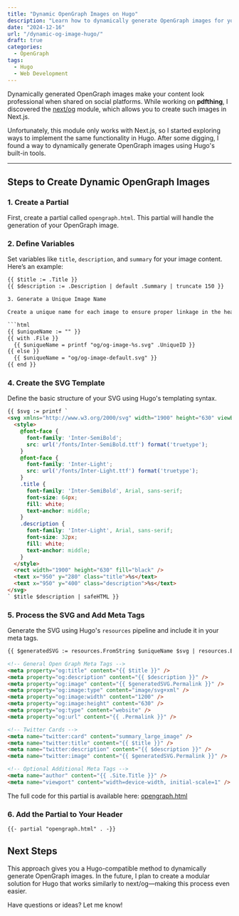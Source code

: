 ```yaml
---
title: "Dynamic OpenGraph Images on Hugo"
description: "Learn how to dynamically generate OpenGraph images for your Hugo site."
date: "2024-12-16"
url: "/dynamic-og-image-hugo/"
draft: true 
categories:
  - OpenGraph
tags:
  - Hugo
  - Web Development
---
```


Dynamically generated OpenGraph images make your content look professional when shared on social platforms. While working on **pdfthing**, I discovered the [next/og](https://nextjs.org/docs/app/api-reference/file-conventions/metadata/opengraph-image) module, which allows you to create such images in Next.js.  

Unfortunately, this module only works with Next.js, so I started exploring ways to implement the same functionality in Hugo. After some digging, I found a way to dynamically generate OpenGraph images using Hugo's built-in tools.

---

## Steps to Create Dynamic OpenGraph Images

### 1. Create a Partial

First, create a partial called `opengraph.html`. This partial will handle the generation of your OpenGraph image.

### 2. Define Variables

Set variables like `title`, `description`, and `summary` for your image content. Here’s an example:

```html
{{ $title := .Title }}
{{ $description := .Description | default .Summary | truncate 150 }}

3. Generate a Unique Image Name

Create a unique name for each image to ensure proper linkage in the header.

```html
{{ $uniqueName := "" }}
{{ with .File }}
  {{ $uniqueName = printf "og/og-image-%s.svg" .UniqueID }}
{{ else }}
  {{ $uniqueName = "og/og-image-default.svg" }}
{{ end }}
```

### 4. Create the SVG Template

Define the basic structure of your SVG using Hugo's templating syntax.

```html
{{ $svg := printf `
<svg xmlns="http://www.w3.org/2000/svg" width="1900" height="630" viewBox="0 0 1900 630">
  <style>
    @font-face {
      font-family: 'Inter-SemiBold';
      src: url('/fonts/Inter-SemiBold.ttf') format('truetype');
    }
    @font-face {
      font-family: 'Inter-Light';
      src: url('/fonts/Inter-Light.ttf') format('truetype');
    }
    .title {
      font-family: 'Inter-SemiBold', Arial, sans-serif;
      font-size: 64px;
      fill: white;
      text-anchor: middle;
    }
    .description {
      font-family: 'Inter-Light', Arial, sans-serif;
      font-size: 32px;
      fill: white;
      text-anchor: middle;
    }
  </style>
  <rect width="1900" height="630" fill="black" />
  <text x="950" y="280" class="title">%s</text>
  <text x="950" y="400" class="description">%s</text>
</svg>
` $title $description | safeHTML }}
```

### 5. Process the SVG and Add Meta Tags

Generate the SVG using Hugo's `resources` pipeline and include it in your meta tags.

```html
{{ $generatedSVG := resources.FromString $uniqueName $svg | resources.ExecuteAsTemplate $uniqueName . }}

<!-- General Open Graph Meta Tags -->
<meta property="og:title" content="{{ $title }}" />
<meta property="og:description" content="{{ $description }}" />
<meta property="og:image" content="{{ $generatedSVG.Permalink }}" />
<meta property="og:image:type" content="image/svg+xml" />
<meta property="og:image:width" content="1200" />
<meta property="og:image:height" content="630" />
<meta property="og:type" content="website" />
<meta property="og:url" content="{{ .Permalink }}" />

<!-- Twitter Cards -->
<meta name="twitter:card" content="summary_large_image" />
<meta name="twitter:title" content="{{ $title }}" />
<meta name="twitter:description" content="{{ $description }}" />
<meta name="twitter:image" content="{{ $generatedSVG.Permalink }}" />

<!-- Optional Additional Meta Tags -->
<meta name="author" content="{{ .Site.Title }}" />
<meta name="viewport" content="width=device-width, initial-scale=1" />
```

The full code for this partial is available here: [opengraph.html](https://github.com/mansoorbarri/website/blob/main/layouts/partials/opengraph.html)

### 6. Add the Partial to Your Header
```html
{{- partial "opengraph.html" . -}}
```

## Next Steps

This approach gives you a Hugo-compatible method to dynamically generate OpenGraph images. In the future, I plan to create a modular solution for Hugo that works similarly to next/og—making this process even easier.

Have questions or ideas? Let me know!
